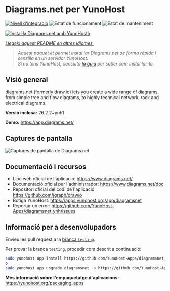 <!--
N.B.: Aquest README ha estat generat automàticament per <https://github.com/YunoHost/apps/tree/master/tools/readme_generator>
NO s'ha de modificar manualment.
-->

# Diagrams.net per YunoHost

[![Nivell d'integració](https://apps.yunohost.org/badge/integration/diagramsnet)](https://ci-apps.yunohost.org/ci/apps/diagramsnet/)
![Estat de funcionament](https://apps.yunohost.org/badge/state/diagramsnet)
![Estat de manteniment](https://apps.yunohost.org/badge/maintained/diagramsnet)

[![Instal·la Diagrams.net amb YunoHosth](https://install-app.yunohost.org/install-with-yunohost.svg)](https://install-app.yunohost.org/?app=diagramsnet)

*[Llegeix aquest README en altres idiomes.](./ALL_README.md)*

> *Aquest paquet et permet instal·lar Diagrams.net de forma ràpida i senzilla en un servidor YunoHost.*  
> *Si no tens YunoHost, consulta [la guia](https://yunohost.org/install) per saber com instal·lar-lo.*

## Visió general

diagrams.net (formerly draw.io) lets you create a wide range of diagrams, from simple tree and flow diagrams, to highly technical network, rack and electrical diagrams.


**Versió inclosa:** 26.2.2~ynh1

**Demo:** <https://app.diagrams.net/>

## Captures de pantalla

![Captures de pantalla de Diagrams.net](./doc/screenshots/screenshot.png)

## Documentació i recursos

- Lloc web oficial de l'aplicació: <https://www.diagrams.net/>
- Documentació oficial per l'administrador: <https://www.diagrams.net/doc>
- Repositori oficial del codi de l'aplicació: <https://github.com/jgraph/drawio>
- Botiga YunoHost: <https://apps.yunohost.org/app/diagramsnet>
- Reportar un error: <https://github.com/YunoHost-Apps/diagramsnet_ynh/issues>

## Informació per a desenvolupadors

Envieu les pull request a la [branca `testing`](https://github.com/YunoHost-Apps/diagramsnet_ynh/tree/testing).

Per provar la branca `testing`, procedir com descrit a continuació:

```bash
sudo yunohost app install https://github.com/YunoHost-Apps/diagramsnet_ynh/tree/testing --debug
o
sudo yunohost app upgrade diagramsnet -u https://github.com/YunoHost-Apps/diagramsnet_ynh/tree/testing --debug
```

**Més informació sobre l'empaquetatge d'aplicacions:** <https://yunohost.org/packaging_apps>
